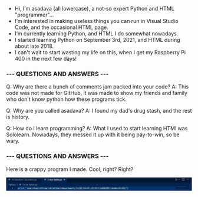 - Hi, I’m asadava (all lowercase), a not-so expert Python and HTML "programmer"...
- I’m interested in making useless things you can run in Visual Studio Code, and the occasional HTML page.
- I’m currently learning Python, and HTML I do somewhat nowadays.
- I started learning Python on September 3rd, 2021, and HTML during about late 2018.
- I can't wait to start wasting my life on this, when I get my Raspberry Pi 400 in the next few days!

### --- QUESTIONS AND ANSWERS ---
Q: Why are there a bunch of comments jam packed into your code?
A: This code was not made for GitHub, it was made to show my friends and family who don't know python how these programs tick.

Q: Why are you called asadava?
A: I found my dad's drug stash, and the rest is history.

Q: How do I learn programming?
A: What I used to start learning HTMl was Sololearn. Nowadays, they messed it up with it being pay-to-win, so be wary.
### --- QUESTIONS AND ANSWERS ---


Here is a crappy program I made. Cool, right? Right?

![A CRAPPY PROGRAM OF MINE](https://github.com/asadava/asadava/blob/main/imgs/boredom.jpg)

<!---
If you see this, hide the body. Please.
--->
